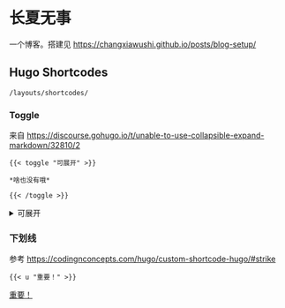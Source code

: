 # 长夏无事
一个博客。搭建见 https://changxiawushi.github.io/posts/blog-setup/

## Hugo Shortcodes

`/layouts/shortcodes/`

### Toggle
来自 https://discourse.gohugo.io/t/unable-to-use-collapsible-expand-markdown/32810/2
```
{{< toggle "可展开" >}}

*啥也没有哦*

{{< /toggle >}}
```

<details>
  <summary>可展开</summary>
    <i>啥也没有哦</i>
</details>

### 下划线
参考 https://codingnconcepts.com/hugo/custom-shortcode-hugo/#strike
```
{{< u "重要！" >}}
```
<u>重要！</u>